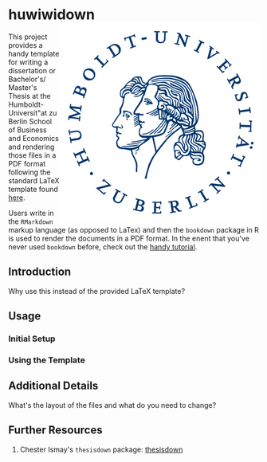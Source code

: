 # huwiwidown <img src="Hu_Logo_small.png" align="right" />

This project provides a handy template for writing a dissertation or Bachelor's/
Master's Thesis at the Humboldt-Universit\"at zu Berlin School of Business and
Economics and rendering those files in a PDF format following the standard LaTeX
template found [here](https://www.wiwi.hu-berlin.de/de/professuren/vwl/oe/teaching/theses/latex-thesis-template/view).

Users write in the `RMarkdown` markup language (as opposed to LaTex) and then
the `bookdown` package in R is used to render the documents in a PDF format. In
the enent that you've never used `bookdown` before, check out the [handy
tutorial](https://bookdown.org/yihui/bookdown/).

## Introduction

Why use this instead of the provided LaTeX template?

## Usage

### Initial Setup

### Using the Template

## Additional Details

What's the layout of the files and what do you need to change?

## Further Resources

1. Chester Ismay's `thesisdown` package: [thesisdown](https://github.com/ismayc/thesisdown)
